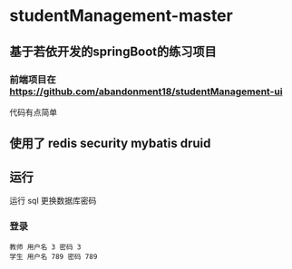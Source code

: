 # studentManagement-master
## 基于若依开发的springBoot的练习项目
### 前端项目在 https://github.com/abandonment18/studentManagement-ui
代码有点简单

## 使用了 redis security mybatis druid

## 运行 
  运行 sql
  更换数据库密码
### 登录
    教师 用户名 3 密码 3
    学生 用户名 789 密码 789
